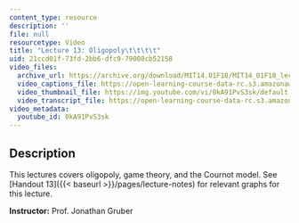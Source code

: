 ```yaml
---
content_type: resource
description: ''
file: null
resourcetype: Video
title: "Lecture 13: Oligopoly\t\t\t\t"
uid: 21ccd01f-73fd-2bb6-dfc9-79008cb52158
video_files:
  archive_url: https://archive.org/download/MIT14.01F18/MIT14_01F18_lec13_300k.mp4
  video_captions_file: https://open-learning-course-data-rc.s3.amazonaws.com/14-01-principles-of-microeconomics-fall-2018/9a8fa6ab90f35287b0b11c91f26d1f0b_0kA91PvS3sk.vtt
  video_thumbnail_file: https://img.youtube.com/vi/0kA91PvS3sk/default.jpg
  video_transcript_file: https://open-learning-course-data-rc.s3.amazonaws.com/14-01-principles-of-microeconomics-fall-2018/f8689c7eb58dcc9bae2325a291a1d7c6_0kA91PvS3sk.pdf
video_metadata:
  youtube_id: 0kA91PvS3sk
---
```


Description
-----------

This lectures covers oligopoly, game theory, and the Cournot model. See [Handout 13]({{< baseurl >}}/pages/lecture-notes) for relevant graphs for this lecture.

**Instructor:** Prof. Jonathan Gruber